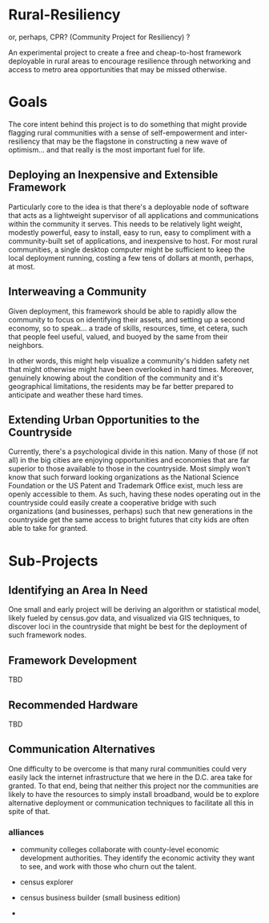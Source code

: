 # Rural-Resiliency

or, perhaps, CPR? (Community Project for Resiliency) ?

An experimental project to create a free and cheap-to-host framework deployable in rural areas to encourage resilience through networking and access to metro area opportunities that may be missed otherwise.

# Goals

The core intent behind this project is to do something that might provide flagging rural communities with a sense of self-empowerment and inter-resiliency that may be the flagstone in constructing a new wave of optimism... and that really is the most important fuel for life.

## Deploying an Inexpensive and Extensible Framework

Particularly core to the idea is that there's a deployable node of software that acts as a lightweight supervisor of all applications and communications within the community it serves.  This needs to be relatively light weight, modestly powerful, easy to install, easy to run, easy to compliment with a community-built set of applications, and inexpensive to host.  For most rural communities, a single desktop computer might be sufficient to keep the local deployment running, costing a few tens of dollars at month, perhaps, at most.

## Interweaving a Community

Given deployment, this framework should be able to rapidly allow the community to focus on identifying their assets, and setting up a second economy, so to speak... a trade of skills, resources, time, et cetera, such that people feel useful, valued, and buoyed by the same from their neighbors.

In other words, this might help visualize a community's hidden safety net that might otherwise might have been overlooked in hard times.  Moreover, genuinely knowing about the condition of the community and it's geographical limitations, the residents may be far better prepared to anticipate and weather these hard times.

## Extending Urban Opportunities to the Countryside 

Currently, there's a psychological divide in this nation.  Many of those (if not all) in the big cities are enjoying opportunities and economies that are far superior to those available to those in the countryside.  Most simply won't know that such forward looking organizations as the National Science Foundation or the US Patent and Trademark Office exist, much less are openly accessible to them.  As such, having these nodes operating out in the countryside could easily create a cooperative bridge with such organizations (and businesses, perhaps) such that new generations in the countryside get the same access to bright futures that city kids are often able to take for granted.

# Sub-Projects

## Identifying an Area In Need

One small and early project will be deriving an algorithm or statistical model, likely fueled by census.gov data, and visualized via GIS techniques, to discover loci in the countryside that might be best for the deployment of such framework nodes.

## Framework Development

TBD

## Recommended Hardware

TBD

## Communication Alternatives

One difficulty to be overcome is that many rural communities could very easily lack the internet infrastructure that we here in the D.C. area take for granted.  To that end, being that neither this project nor the communities are likely to have the resources to simply install broadband, would be to explore alternative deployment or communication techniques to facilitate all this in spite of that.

### alliances

- community colleges collaborate with county-level economic development authorities.  They identify the economic activity they want to see, and work with those who churn out the talent.

- census explorer

- census business builder (small business edition)
- 